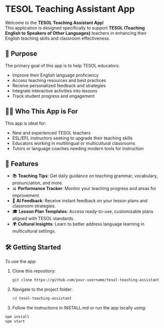# TESOL Teaching Assistant App

Welcome to the **TESOL Teaching Assistant App**!  
This application is designed specifically to support **TESOL (Teaching English to Speakers of Other Languages)** teachers in enhancing their English teaching skills and classroom effectiveness.

## 🌟 Purpose

The primary goal of this app is to help TESOL educators:

- Improve their English language proficiency
- Access teaching resources and best practices
- Receive personalized feedback and strategies
- Integrate interactive activities into lessons
- Track student progress and engagement

## 🧑‍🏫 Who This App is For

This app is ideal for:

- New and experienced TESOL teachers  
- ESL/EFL instructors seeking to upgrade their teaching skills  
- Educators working in multilingual or multicultural classrooms  
- Tutors or language coaches needing modern tools for instruction

## 🚀 Features

- 📚 **Teaching Tips**: Get daily guidance on teaching grammar, vocabulary, pronunciation, and more.  
- 📊 **Performance Tracker**: Monitor your teaching progress and areas for improvement.  
- 🧠 **AI Feedback**: Receive instant feedback on your lesson plans and classroom strategies.  
- 🎓 **Lesson Plan Templates**: Access ready-to-use, customizable plans aligned with TESOL standards.  
- 🌍 **Cultural Insights**: Learn to better address language learning in multicultural settings.  

## 🛠️ Getting Started

To use the app:

1. Clone this repository:
   ```bash
   git clone https://github.com/your-username/tesol-teaching-assistant.git

2. Navigate to the project folder:
   ```bash
   cd tesol-teaching-assistant

3. Follow the instructions in INSTALL.md or run the app locally using:
 ```bash
npm install
npm start
